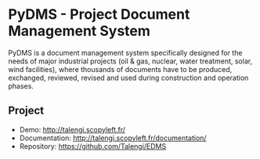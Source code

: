 PyDMS - Project Document Management System
============================================

PyDMS is a document management system specifically designed for the needs of major industrial projects (oil & gas, nuclear, water treatment, solar, wind facilities), where thousands of documents have to be produced, exchanged, reviewed, revised and used during construction and operation phases.


Project
-------

* Demo: http://talengi.scopyleft.fr/
* Documentation: http://talengi.scopyleft.fr/documentation/
* Repository: https://github.com/Talengi/EDMS
